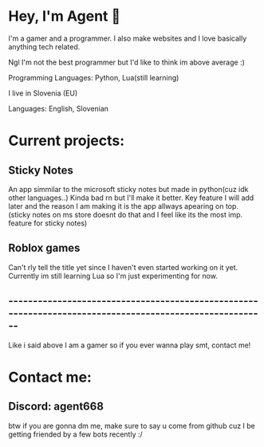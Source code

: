 # Hey, I'm Agent 👋

I'm a gamer and a programmer.
I also make websites and I love basically anything tech related.

Ngl I'm not the best programmer but I'd like to think im above average :)

Programming Languages: Python, Lua(still learning)


I live in Slovenia (EU)

Languages: English, Slovenian


# Current projects:
## Sticky Notes
An app simmilar to the microsoft sticky notes but made in python(cuz idk other languages..)
Kinda bad rn but I'll make it better.
Key feature I will add later and the reason I am making it is the app allways apearing on top.
(sticky notes on ms store doesnt do that and I feel like its the most imp. feature for sticky notes)
## Roblox games
Can't rly tell the title yet since I haven't even started working on it yet.
Currently im still learning Lua so I'm just experimenting for now.

## --------------------------------------------------------------------------------------------------------
Like i said above I am a gamer so if you ever wanna play smt, contact me!


# Contact me:
## Discord: agent668
btw if you are gonna dm me, make sure to say u come from github cuz I be getting friended by a few bots recently :/
